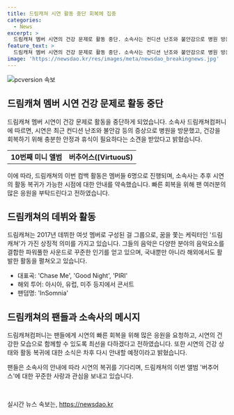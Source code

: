 ```yaml
---
title: 드림캐쳐 시연 활동 중단 회복에 집중
categories:
  - News
excerpt: >
  드림캐쳐 멤버 시연의 건강 문제로 활동 중단. 소속사는 컨디션 난조와 불안감으로 병원 방문, 안정과 휴식 필요 전했고, 시연과 논의 끝 건강 회복에 집중 결정. 이에 드림캐쳐의 컴백 활동은 6명으로 진행, 시연의 활동 복귀 가능 시 다시 안내 예정. 팬들로부터 빠른 회복을 기원하는 소속사의 메시지도 전달됐다.
feature_text: >
  드림캐쳐 멤버 시연의 건강 문제로 활동 중단. 소속사는 컨디션 난조와 불안감으로 병원 방문, 안정과 휴식 필요 전했고, 시연과 논의 끝 건강 회복에 집중 결정. 이에 드림캐쳐의 컴백 활동은 6명으로 진행, 시연의 활동 복귀 가능 시 다시 안내 예정. 팬들로부터 빠른 회복을 기원하는 소속사의 메시지도 전달됐다.
image: 'https://newsdao.kr/res/images/meta/newsdao_breakingnews.jpg'
---
```


<p><img src="https://newsdao.kr/res/images/meta/newsdao_breakingnews.jpg" alt="pcversion 속보" /></p>

<h2 data-ke-size="size26">드림캐쳐 멤버 시연 건강 문제로 활동 중단</h2>

<p data-ke-size="size16">드림캐쳐 멤버 시연이 건강 문제로 활동을 중단하게 되었습니다. 소속사 드림캐쳐컴퍼니에 따르면, 시연은 최근 컨디션 난조와 불안감 등의 증상으로 병원을 방문했고, 건강을 회복하기 위해 충분한 안정과 휴식이 필요하다는 소견을 받았다고 밝혔습니다.</p>

<table>
  <tr>
    <td style="text-align: center; height: 17px;"><b>10번째 미니 앨범</b></td>
    <td style="text-align: center; height: 17px;"><b>버추어스([VirtuouS)</b></td>
  </tr>
</table>

<p data-ke-size="size16">이에 따라, 드림캐쳐의 이번 컴백 활동은 멤버들 6명으로 진행되며, 소속사는 추후 시연의 활동 복귀가 가능한 시점에 대한 안내를 약속했습니다. 빠른 회복을 위해 팬 여러분의 많은 응원을 부탁드린다고 전하였습니다. </p>

<h2 data-ke-size="size26">드림캐쳐의 데뷔와 활동</h2>

<p data-ke-size="size16">드림캐쳐는 2017년 데뷔한 여섯 멤버로 구성된 걸 그룹으로, 꿈을 쫓는 케릭터인 '드림캐쳐'가 가진 상징적 의미를 가지고 있습니다. 그들의 음악은 다양한 분야의 음악요소를 결합한 파워풀한 사운드로 꾸준한 인기를 얻고 있으며, 국내뿐만 아니라 해외에서도 활발한 활동을 펼쳐오고 있습니다.</p>

<ul>
  <li>대표곡: 'Chase Me', 'Good Night', 'PIRI'</li>
  <li>해외 투어: 아시아, 유럽, 미주 등지에서 콘서트</li>
  <li>팬덤명: 'InSomnia'</li>
</ul>

<h2 data-ke-size="size26">드림캐쳐의 팬들과 소속사의 메시지</h2>

<p data-ke-size="size16">드림캐쳐컴퍼니는 팬들에게 시연의 빠른 회복을 위해 많은 응원을 요청하고, 시연의 건강한 모습으로 함께할 수 있도록 최선을 다하겠다고 전하였습니다. 또한 시연의 건강 상태와 활동 복귀에 대한 소식은 차후 다시 안내할 예정이라고 밝혔습니다.</p>

<p data-ke-size="size16">팬들은 소속사의 안내에 따라 시연의 복귀를 기다리며, 드림캐쳐의 이번 앨범 '버추어스'에 대한 꾸준한 사랑과 관심을 보내고 있습니다.</p>

<p data-ke-size="size16">&nbsp;</p>
실시간 뉴스 속보는, <a href="https://newsdao.kr" rel="dofollow">https://newsdao.kr</a>


